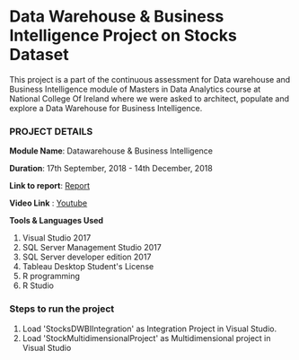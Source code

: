 # Data Warehouse & Business Intelligence Project on Stocks Dataset

This project is a part of the continuous assessment for Data warehouse and Business Intelligence module of Masters in Data Analytics course at National College Of Ireland where we were asked to architect, populate and explore a Data Warehouse for Business Intelligence.

### PROJECT DETAILS
**Module Name**: Datawarehouse & Business Intelligence

**Duration**: 17th September, 2018 - 14th December, 2018

**Link to report**: [Report](https://www.vdharam.com/projects/stocks-datawarehouse-business-intelligence-project/)

**Video Link** : [Youtube](https://www.youtube.com/watch?v=vntE_DJrFcc&list=UU7N60OPxgzD2BhfAF1Uy4QA)

**Tools & Languages Used**
1. Visual Studio 2017
2. SQL Server Management Studio 2017
3. SQL Server developer edition 2017
4. Tableau Desktop Student's License
5. R programming
6. R Studio

### Steps to run the project

1. Load 'StocksDWBIIntegration' as Integration Project in Visual Studio.
2. Load 'StockMultidimensionalProject' as Multidimensional project in Visual Studio

